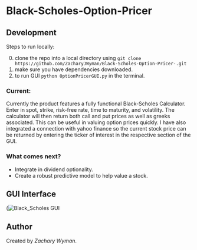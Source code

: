 # Black-Scholes-Option-Pricer

## Development
Steps to run locally:  

0. clone the repo into a local directory using ```git clone https://github.com/ZacharyJWyman/Black-Scholes-Option-Pricer-.git```
1. make sure you have dependencies downloaded. 
2. to run GUI ```python OptionPricerGUI.py``` in the terminal.

### Current:
Currently the product features a fully functional Black-Scholes Calculator. Enter in spot, strike, risk-free rate, time to maturity, and volatility. The calculator will then return both call and put prices as well as greeks associated. This can be useful in valuing option prices quickly. I have also integrated a connection with yahoo finance so the current stock price can be returned by entering the ticker of interest in the respective section of the GUI.
  
### What comes next?
* Integrate in dividend optionality. 
* Create a robust predictive model to help value a stock. 

## GUI Interface
(![Black_Scholes GUI](https://user-images.githubusercontent.com/64059855/125152770-26b22b80-e10c-11eb-8c32-0db842ff96b8.PNG)

  
## Author
Created by *Zachary Wyman*.
